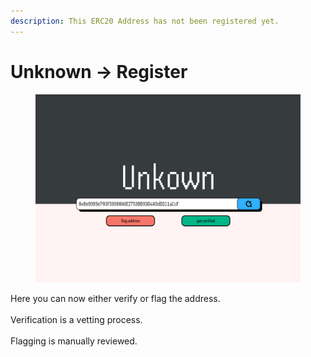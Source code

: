 ```yaml
---
description: This ERC20 Address has not been registered yet.
---
```


# Unknown -> Register

<figure><img src="../.gitbook/assets/unknown.png" alt=""><figcaption></figcaption></figure>

Here you can now either verify or flag the address.\
\
Verification is a vetting process.\
\
Flagging is manually reviewed.&#x20;

